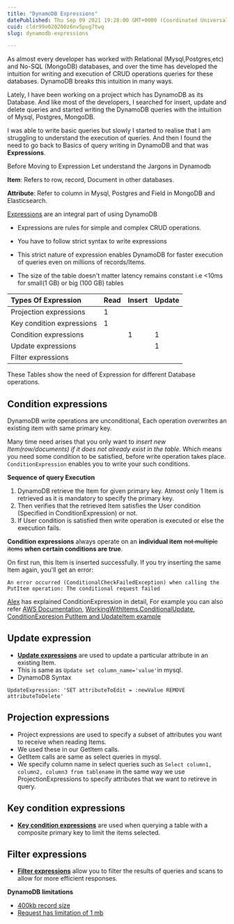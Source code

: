 ```yaml
---
title: "DynamoDB Expressions"
datePublished: Thu Sep 09 2021 19:28:00 GMT+0000 (Coordinated Universal Time)
cuid: cldr99o020200z6nv5pug7twq
slug: dynamodb-expressions

---
```




As almost every developer has worked with Relational (Mysql,Postgres,etc) and No-SQL (MongoDB) databases, and over the time has developed the intuition for writing and execution of CRUD operations queries for these databases. DynamoDB breaks this intuition in many ways.

 

Lately, I have been working on a project which has DynamoDB as its Database. And like most of the developers, I searched for insert, update and delete queries and started writing the DynamoDB queries with the intuition of  Mysql, Postgres, MongoDB. 

I was able to write basic queries but slowly I started to realise that I am struggling to understand the execution of queries. And then I found the need to go back to Basics of query writing in DynamoDB and that was **Expressions**.



Before Moving to Expression Let understand the Jargons in Dynamodb

**Item**:  Refers to row, record, Document in other databases.

**Attribute**: Refer to column in Mysql, Postgres and Field in MongoDB and Elasticsearch.




[Expressions](https://www.dynamodbguide.com/expression-basics/#condition-expressions) are an integral part of using DynamoDB

- Expressions are rules for simple and complex CRUD operations.

- You have to follow strict syntax to write expressions

- This strict nature of expression enables DynamoDB for faster execution of queries even on millions of records/Items.

- The size of the table doesn't matter latency remains constant i.e  <10ms  for small(1 GB) or big (100 GB) tables 

| Types Of Expression       | Read | Insert | Update |
| :------------------------ | ---- | ------ | ------ |
| Projection expressions    | 1    |        |        |
| Key condition expressions | 1    |        |        |
| Condition expressions     |      | 1      | 1      |
| Update expressions        |      |        | 1      |
| Filter expressions        |      |        |        |

These Tables show the need of Expression for different Database operations.



## Condition expressions

DynamoDB write operations are unconditional, Each operation overwrites an existing item with same primary key.

Many time need arises that you only want to *insert new Item(row/documents) if it does not already exist in the table*. Which means you need some condition to be satisfied, before write operation takes place. `ConditionExpression` enables you to write your such conditions. 

**Sequence of query Execution**

1. DynamoDB retrieve the Item for given primary key. Atmost only 1 Item is retrieved as it is mandatory to specify the  primary key.
2. Then verifies that the retrieved Item satisfies the User condition (Specified in ConditionExpression) or not.
3. If User condition is satisfied then write operation is executed or else the execution fails.

**Condition expressions** always operate on an **individual item** ~~not multiple items~~  **when certain conditions are true**.

On first run, this Item is inserted successfully. If you try inserting the same Item again, you'll get an error:

```
An error occurred (ConditionalCheckFailedException) when calling the PutItem operation: The conditional request failed

```

[Alex](https://www.alexdebrie.com/posts/dynamodb-condition-expressions/) has explained ConditionExpression in detail, For example you can also refer [AWS Documentation](https://docs.aws.amazon.com/amazondynamodb/latest/developerguide/Expressions.ConditionExpressions.html), [WorkingWithItems.ConditionalUpdate](https://docs.aws.amazon.com/amazondynamodb/latest/developerguide/WorkingWithItems.html#WorkingWithItems.ConditionalUpdate), [ConditionExpresion PutItem and UpdateItem example](https://amazon-dynamodb-labs.workshop.aws/hands-on-labs/explore-cli/cli-writing-data.html)



## Update expression

- **[Update expressions](https://www.dynamodbguide.com/expression-basics/updating-deleting-items#updating-items)** are used to update a particular attribute in an existing Item.
- This is same as `Update set column_name='value'`in mysql.
- DynamoDB Syntax


```
UpdateExpression: 'SET attributeToEdit = :newValue REMOVE attributeToDelete'
```



## Projection expressions 

- Project expressions are used to specify a subset of attributes you want to receive when reading Items. 
- We used these in our GetItem calls.
- GetItem calls are same as select queries in mysql.
- We specify column name in select queries such as `Select column1, column2, column3 from tablename` in the same way we use ProjectionExpressions to specify attributes that we want to retireve in query.



## Key condition expressions

- [**Key condition expressions**](https://www.dynamodbguide.com/expression-basics/querying#using-key-expressions) are used when querying a table with a composite primary key to limit the items selected.



## Filter expressions

- [**Filter expressions**](https://www.dynamodbguide.com/expression-basics/filtering) allow you to filter the results of queries and scans to allow for more efficient responses.



**DynamoDB limitations**

- [400kb record size](https://docs.aws.amazon.com/amazondynamodb/latest/developerguide/Limits.html#limits-items)
- [Request has limitation of 1 mb](https://docs.aws.amazon.com/amazondynamodb/latest/developerguide/Limits.html#limits-api)




